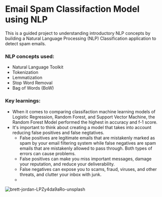 # Email Spam Classifaction Model using NLP

This is a guided project to understanding introductory NLP concepts by building a Natural Language Processing (NLP) Classification application to detect spam emails.

### NLP concepts used:
* Natural Language Toolkit
* Tokenization
* Lemmatization
* Stop Word Removal
* Bag of Words (BoW)

### Key learnings:
* When it comes to comparing classifaction machine learning models of Logistic Regression, Random Forest, and Support Vector Machine, the Random Forest Model performed the highest in accuracy and f-1 score.
* It's important to think about creating a model that takes into account reducing false positives and false negtatives.
    * False positives are legitimate emails that are mistakenly marked as spam by your email filtering system while false negatives are spam emails that are mistakenly allowed to pass through. Both types of errors can cause problems. 
    * False positives can make you miss important messages, damage your reputation, and reduce your deliverability. 
    * False negatives can expose you to scams, fraud, viruses, and other threats, and clutter your inbox with junk.
    * 
![brett-jordan-LPZy4da9aRo-unsplash](https://github.com/vangpa/email_spam_nlp/assets/63076021/08548682-4579-4706-bb3b-b3ba9daea3b9)
